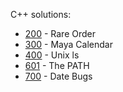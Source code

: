 C++ solutions:

- [200](200/solution.cpp) - Rare Order 
- [300](300/solution.cpp) - Maya Calendar
- [400](400/solution.cpp) - Unix ls 
- [601](601/solution.cpp) - The PATH
- [700](700/solution.cpp) - Date Bugs
